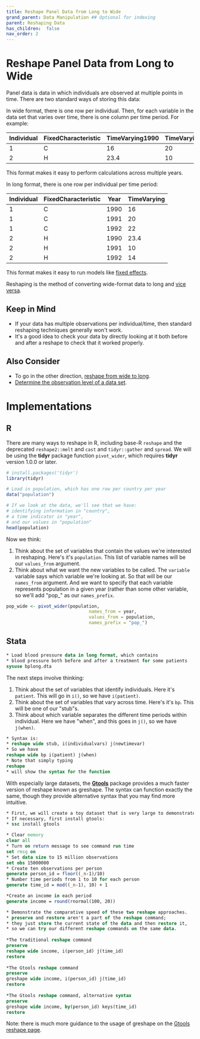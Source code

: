 ```yaml
---
title: Reshape Panel Data from Long to Wide
grand_parent: Data Manipulation ## Optional for indexing
parent: Reshaping Data
has_children:  false
nav_order: 2
---
```


# Reshape Panel Data from Long to Wide

Panel data is data in which individuals are observed at multiple points in time. There are two standard ways of storing this data:

In wide format, there is one row per individual. Then, for each variable in the data set that varies over time, there is one column per time period. For example:

| Individual | FixedCharacteristic | TimeVarying1990 | TimeVarying1991 | TimeVarying1992 |
|------------|---------------------|-----------------|-----------------|-----------------|
| 1          | C                   | 16              | 20              | 22              |
| 2          | H                   | 23.4            | 10              | 14              |

This format makes it easy to perform calculations across multiple years.

In long format, there is one row per individual per time period:

| Individual | FixedCharacteristic | Year | TimeVarying |
|------------|---------------------|------|-------------|
| 1          | C                   | 1990 | 16          |
| 1          | C                   | 1991 | 20          |
| 1          | C                   | 1992 | 22          |
| 2          | H                   | 1990 | 23.4        |
| 2          | H                   | 1991 | 10          |
| 2          | H                   | 1992 | 14          |

This format makes it easy to run models like [fixed effects](https://lost-stats.github.io/Model_Estimation/fixed_effects.html). 

Reshaping is the method of converting wide-format data to long and [vice versa](https://lost-stats.github.io/Data_Manipulation/Reshaping/reshape_panel_data_from_wide_to_long.html).

## Keep in Mind

- If your data has multiple observations per individual/time, then standard reshaping techniques generally won't work.
- It's a good idea to check your data by directly looking at it both before and after a reshape to check that it worked properly.

## Also Consider

- To go in the other direction, [reshape from wide to long](https://lost-stats.github.io/Data_Manipulation/Reshaping/reshape_panel_data_from_wide_to_long.html).
- [Determine the observation level of a data set](https://lost-stats.github.io/Data_Manipulation/determine_the_observation_level_of_a_data_set.html).

# Implementations

## R

There are many ways to reshape in R, including base-R `reshape` and the deprecated `reshape2::melt` and `cast` and `tidyr::gather` and `spread`. We will be using the **tidyr** package function `pivot_wider`, which requires **tidyr** version 1.0.0 or later.

```r
# install.packages('tidyr')
library(tidyr)

# Load in population, which has one row per country per year
data("population")

# If we look at the data, we'll see that we have:
# identifying information in "country",
# a time indicator in "year",
# and our values in "population"
head(population)
```

Now we think:
1. Think about the set of variables that contain the values we're interested in reshaping. Here's it's `population`. This list of variable names will be our `values_from` argument.
2. Think about what we want the new variables to be called. The `variable` variable says which variable we're looking at. So that will be our `names_from` argument. And we want to specify that each variable represents population in a given year (rather than some other variable, so we'll add "pop_" as our `names_prefix`.

```r
pop_wide <- pivot_wider(population,
                               names_from = year,
                               values_from = population,
                               names_prefix = "pop_")
```

## Stata

```stata
* Load blood pressure data in long format, which contains
* blood pressure both before and after a treatment for some patients
sysuse bplong.dta
```

The next steps involve thinking:
1. Think about the set of variables that identify individuals. Here it's `patient`. This will go in `i()`, so we have `i(patient)`.
2. Think about the set of variables that vary across time. Here's it's `bp`. This will be one of our "stub"s.
3. Think about which variable separates the different time periods within individual. Here we have "when", and this goes in `j()`, so we have `j(when)`.

```stata
* Syntax is:
* reshape wide stub, i(individualvars) j(newtimevar)
* So we have
reshape wide bp i(patient) j(when)
* Note that simply typing 
reshape
* will show the syntax for the function
```

With especially large datasets, the [**Gtools**](https://gtools.readthedocs.io/en/latest/index.html) package provides a much faster version of reshape known as greshape. The syntax can function exactly the same, though they provide alternative syntax that you may find more intuitive. 

```stata
* First, we will create a toy dataset that is very large to demonstrate the speed gains 
* If necessary, first install gtools:
* ssc install gtools

* Clear memory
clear all 
* Turn on return message to see command run time
set rmsg on 
* Set data size to 15 million observations
set obs 15000000 
* Create ten observations per person
generate person_id = floor((_n-1)/10)
* Number time periods from 1 to 10 for each person
generate time_id = mod((_n-1), 10) + 1

*Create an income in each period 
generate income = round(rnormal(100, 20))

* Demonstrate the comparative speed of these two reshape approaches. 
* preserve and restore aren't a part of the reshape command;
* they just store the current state of the data and then restore it,
* so we can try our different reshape commands on the same data.
	
*The traditional reshape command
preserve 
reshape wide income, i(person_id) j(time_id) 
restore 
	
*The Gtools reshape command  
preserve
greshape wide income, i(person_id) j(time_id) 
restore 
	
*The Gtools reshape command, alternative syntax
preserve
greshape wide income, by(person_id) keys(time_id)
restore 
```

Note: there is much more guidance to the usage of greshape on the [Gtools reshape page](https://gtools.readthedocs.io/en/latest/usage/greshape/index.html). 